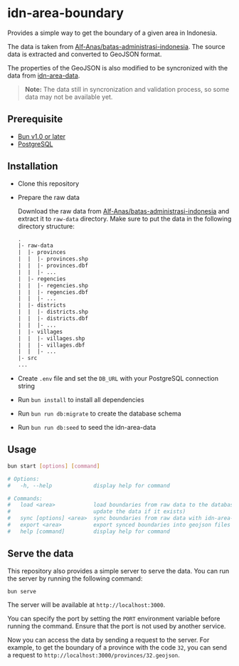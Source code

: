 # idn-area-boundary

Provides a simple way to get the boundary of a given area in Indonesia.

The data is taken from [Alf-Anas/batas-administrasi-indonesia][1]. The source data is extracted and converted to GeoJSON format.

The properties of the GeoJSON is also modified to be syncronized with the data from [idn-area-data](https://github.com/fityannugroho/idn-area-data).

> **Note:** The data still in syncronization and validation process, so some data may not be available yet.

## Prerequisite

- [Bun v1.0 or later](https://bun.sh)
- [PostgreSQL](https://www.postgresql.org/download/)

## Installation

- Clone this repository
- Prepare the raw data

  Download the raw data from [Alf-Anas/batas-administrasi-indonesia][1] and extract it to `raw-data` directory. Make sure to put the data in the following directory structure:

  ```txt
  .
  |- raw-data
  |  |- provinces
  |  |  |- provinces.shp
  |  |  |- provinces.dbf
  |  |  |- ...
  |  |- regencies
  |  |  |- regencies.shp
  |  |  |- regencies.dbf
  |  |  |- ...
  |  |- districts
  |  |  |- districts.shp
  |  |  |- districts.dbf
  |  |  |- ...
  |  |- villages
  |  |  |- villages.shp
  |  |  |- villages.dbf
  |  |  |- ...
  |- src
  ...
  ```

- Create `.env` file and set the `DB_URL` with your PostgreSQL connection string
- Run `bun install` to install all dependencies
- Run `bun run db:migrate` to create the database schema
- Run `bun run db:seed` to seed the idn-area-data

## Usage

```sh
bun start [options] [command]

# Options:
#   -h, --help             display help for command

# Commands:
#   load <area>            load boundaries from raw data to the database safely (will
#                          update the data if it exists)
#   sync [options] <area>  sync boundaries from raw data with idn-area-data
#   export <area>          export synced boundaries into geojson files
#   help [command]         display help for command
```

## Serve the data

This repository also provides a simple server to serve the data. You can run the server by running the following command:

```sh
bun serve
```

The server will be available at `http://localhost:3000`.

You can specify the port by setting the `PORT` environment variable before running the command. Ensure that the port is not used by another service.

Now you can access the data by sending a request to the server. For example, to get the boundary of a province with the code `32`, you can send a request to `http://localhost:3000/provinces/32.geojson`.

[1]: https://github.com/Alf-Anas/batas-administrasi-indonesia
